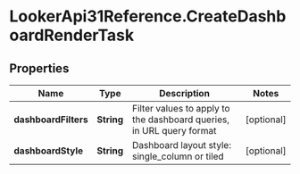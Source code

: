 # LookerApi31Reference.CreateDashboardRenderTask

## Properties
Name | Type | Description | Notes
------------ | ------------- | ------------- | -------------
**dashboardFilters** | **String** | Filter values to apply to the dashboard queries, in URL query format | [optional] 
**dashboardStyle** | **String** | Dashboard layout style: single_column or tiled | [optional] 


